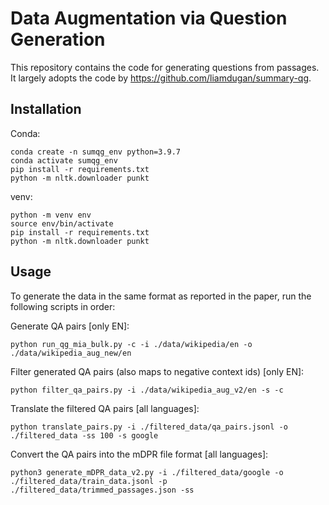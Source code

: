# Data Augmentation via Question Generation

This repository contains the code for generating questions from passages. It largely adopts the code by https://github.com/liamdugan/summary-qg.

## Installation

Conda:
```
conda create -n sumqg_env python=3.9.7
conda activate sumqg_env
pip install -r requirements.txt
python -m nltk.downloader punkt
```
venv:
```
python -m venv env
source env/bin/activate
pip install -r requirements.txt
python -m nltk.downloader punkt
```

## Usage

To generate the data in the same format as reported in the paper, run the following scripts in order:

Generate QA pairs [only EN]:
```
python run_qg_mia_bulk.py -c -i ./data/wikipedia/en -o ./data/wikipedia_aug_new/en
```

Filter generated QA pairs (also maps to negative context ids) [only EN]:
```
python filter_qa_pairs.py -i ./data/wikipedia_aug_v2/en -s -c
```

Translate the filtered QA pairs [all languages]:
```
python translate_pairs.py -i ./filtered_data/qa_pairs.jsonl -o ./filtered_data -ss 100 -s google
```

Convert the QA pairs into the mDPR file format [all languages]:
```
python3 generate_mDPR_data_v2.py -i ./filtered_data/google -o ./filtered_data/train_data.jsonl -p ./filtered_data/trimmed_passages.json -ss
```